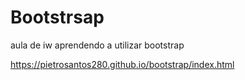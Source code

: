 # Bootstrsap
aula de iw aprendendo a utilizar bootstrap

https://pietrosantos280.github.io/bootstrap/index.html
